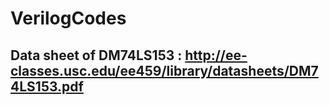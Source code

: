 # VerilogCodes

## Data sheet of DM74LS153 : http://ee-classes.usc.edu/ee459/library/datasheets/DM74LS153.pdf 
